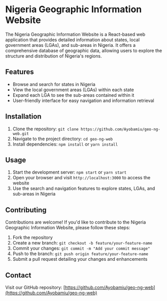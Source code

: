 # Nigeria Geographic Information Website

The Nigeria Geographic Information Website is a React-based web application that provides detailed information about states, local government areas (LGAs), and sub-areas in Nigeria. It offers a comprehensive database of geographic data, allowing users to explore the structure and distribution of Nigeria's regions.

## Features

- Browse and search for states in Nigeria
- View the local government areas (LGAs) within each state
- Expand each LGA to see the sub-areas contained within it
- User-friendly interface for easy navigation and information retrieval

## Installation

1. Clone the repository: `git clone https://github.com/Ayobamiu/geo-ng-web.git`
2. Navigate to the project directory: `cd geo-ng-web`
3. Install dependencies: `npm install` or `yarn install`

## Usage

1. Start the development server: `npm start` or `yarn start`
2. Open your browser and visit `http://localhost:3000` to access the website
3. Use the search and navigation features to explore states, LGAs, and sub-areas in Nigeria

## Contributing

Contributions are welcome! If you'd like to contribute to the Nigeria Geographic Information Website, please follow these steps:

1. Fork the repository
2. Create a new branch: `git checkout -b feature/your-feature-name`
3. Commit your changes: `git commit -m "Add your commit message"`
4. Push to the branch: `git push origin feature/your-feature-name`
5. Submit a pull request detailing your changes and enhancements

<!-- ## License

This project is licensed under the [MIT License](LICENSE). -->

## Contact

Visit our GitHub repository: [https://github.com/Ayobamiu/geo-ng-web](https://github.com/Ayobamiu/geo-ng-web)
